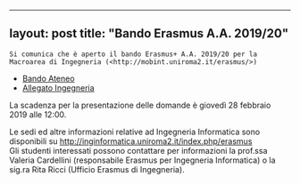 
---
layout: post
title:  "Bando Erasmus  A.A. 2019/20"
---
	Si comunica che è aperto il bando Erasmus+ A.A. 2019/20 per la Macroarea di Ingegneria (<http://mobint.uniroma2.it/erasmus/>)   
* [Bando Ateneo](http://mobint.uniroma2.it/erasmus/candidatura/docs/ITA%20-%20BANDO%20ATENEO.pdf)
* [Allegato Ingegneria](http://mobint.uniroma2.it/erasmus/candidatura/docs/ITA%20-%20ALLEGATO%20MACROAREA%20INGEGNERIA.pdf)
   
La scadenza per la presentazione delle domande è giovedì 28 febbraio 2019 alle 12:00. 

Le sedi ed altre informazioni relative ad Ingegneria Informatica sono disponibili su <http://inginformatica.uniroma2.it/index.php/erasmus>  
Gli studenti interessati possono contattare per informazioni la prof.ssa Valeria Cardellini (responsabile Erasmus per Ingegneria Informatica) o la sig.ra Rita Ricci (Ufficio Erasmus di Ingegneria).